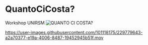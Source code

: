 # QuantoCiCosta?
Workshop UNIRSM
![QUANTO CI COSTA?](https://user-images.githubusercontent.com/101118175/229779849-54985608-638e-4f82-8cda-03e5c947118b.jpg)


https://user-images.githubusercontent.com/101118175/229779643-a2a70377-e19a-4006-8487-19452945b51f.mov




